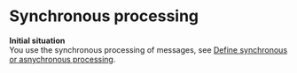 # Synchronous processing

**Initial situation**    
You use the synchronous processing of messages, see [Define synchronous or asnychronous processing](../Integration/02_ManageAdyenSettings.md).
